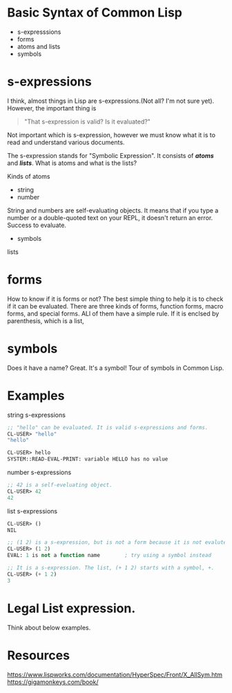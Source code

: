 # Basic Syntax of Common Lisp
- s-expresssions
- forms
- atoms and lists
- symbols

# s-expressions
I think, almost things in Lisp are s-expressions.(Not all? I'm not sure yet). However, the important thing is 

> "That s-expression is valid? Is it evaluated?"

Not important which is s-expression, however we must know what it is to read and understand various documents.

The s-expression stands for "Symbolic Expression". It consists of ***atoms*** and ***lists***.
What is atoms and what is the lists? 

Kinds of atoms
- string
- number

String and numbers are self-evaluating objects. It means that if you type a number or a double-quoted text on your REPL, it doesn't return an error. Success to evaluate.

- symbols


lists

# forms
How to know if it is forms or not? The best simple thing to help it is to check if it can be evaluated.
There are three kinds of forms, function forms, macro forms, and special forms.
ALl of them have a simple rule. If it is enclsed by parenthesis, which is a list, 

# symbols
Does it have a name? Great. It's a symbol!
Tour of symbols in Common Lisp.


# Examples

string s-expressions
```lisp
;; "hello" can be evaluated. It is valid s-expressions and forms.
CL-USER> "hello"
"hello"

CL-USER> hello
SYSTEM::READ-EVAL-PRINT: variable HELLO has no value
```



number s-expressions
```lisp
;; 42 is a self-eveluating object.
CL-USER> 42
42
```

list s-expressions
```lisp
CL-USER> ()
NIL

;; (1 2) is a s-expression, but is not a form because it is not evaluted.
CL-USER> (1 2)
EVAL: 1 is not a function name        ; try using a symbol instead

;; It is a s-expression. The list, (+ 1 2) starts with a symbol, +.
CL-USER> (+ 1 2)
3
```

# Legal List expression.
Think about below examples.


# Resources
https://www.lispworks.com/documentation/HyperSpec/Front/X_AllSym.htm  
https://gigamonkeys.com/book/